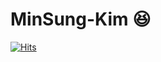 # MinSung-Kim :satisfied:

[![Hits](https://hits.seeyoufarm.com/api/count/incr/badge.svg?url=https%3A%2F%2Fgithub.com%2Fjiokim-7&count_bg=%23CFD726&title_bg=%23D71212&icon=&icon_color=%23D92020&title=hits&edge_flat=false)](https://hits.seeyoufarm.com)
